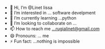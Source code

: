 - 👋 Hi, I’m @Linet lissa
- 👀 I’m interested in ... software develpment
- 🌱 I’m currently learning ...python
- 💞️ I’m looking to collaborate on ...
- 📫 How to reach me ...rugialinet@gmail.com
- 😄 Pronouns: ... me
- ⚡ Fun fact: ...nothing is impossible

<!---
Linet5966/Linet5966 is a ✨ special ✨ repository because its `README.md` (this file) appears on your GitHub profile.
You can click the Preview link to take a look at your changes.
--->
